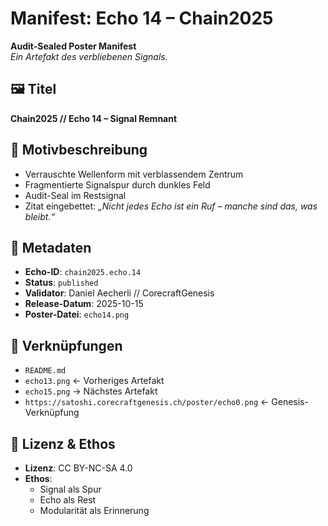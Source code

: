 # Manifest: Echo 14 – Chain2025

**Audit-Sealed Poster Manifest**  
_Ein Artefakt des verbliebenen Signals._

## 🖼️ Titel  
**Chain2025 // Echo 14 – Signal Remnant**

## 📐 Motivbeschreibung  
- Verrauschte Wellenform mit verblassendem Zentrum  
- Fragmentierte Signalspur durch dunkles Feld  
- Audit-Seal im Restsignal  
- Zitat eingebettet: *„Nicht jedes Echo ist ein Ruf – manche sind das, was bleibt.“*

## 📜 Metadaten  
- **Echo-ID**: `chain2025.echo.14`  
- **Status**: `published`  
- **Validator**: Daniel Aecherli // CorecraftGenesis  
- **Release-Datum**: 2025-10-15  
- **Poster-Datei**: `echo14.png`

## 🔗 Verknüpfungen  
- `README.md`  
- `echo13.png` ← Vorheriges Artefakt  
- `echo15.png` → Nächstes Artefakt  
- `https://satoshi.corecraftgenesis.ch/poster/echo0.png` ← Genesis-Verknüpfung

## 🧭 Lizenz & Ethos  
- **Lizenz**: CC BY-NC-SA 4.0  
- **Ethos**:  
  - Signal als Spur  
  - Echo als Rest  
  - Modularität als Erinnerung
